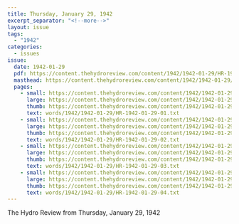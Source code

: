 ```yaml
---
title: Thursday, January 29, 1942
excerpt_separator: "<!--more-->"
layout: issue
tags:
  - "1942"
categories:
  - issues
issue:
  date: 1942-01-29
  pdf: https://content.thehydroreview.com/content/1942/1942-01-29/HR-1942-01-29.pdf
  masthead: https://content.thehydroreview.com/content/1942/1942-01-29/masthead/HR-1942-01-29.jpg
  pages:
    - small: https://content.thehydroreview.com/content/1942/1942-01-29/small/HR-1942-01-29-01.jpg
      large: https://content.thehydroreview.com/content/1942/1942-01-29/large/HR-1942-01-29-01.jpg
      thumb: https://content.thehydroreview.com/content/1942/1942-01-29/thumbnails/HR-1942-01-29-01.jpg
      text: words/1942/1942-01-29/HR-1942-01-29-01.txt
    - small: https://content.thehydroreview.com/content/1942/1942-01-29/small/HR-1942-01-29-02.jpg
      large: https://content.thehydroreview.com/content/1942/1942-01-29/large/HR-1942-01-29-02.jpg
      thumb: https://content.thehydroreview.com/content/1942/1942-01-29/thumbnails/HR-1942-01-29-02.jpg
      text: words/1942/1942-01-29/HR-1942-01-29-02.txt
    - small: https://content.thehydroreview.com/content/1942/1942-01-29/small/HR-1942-01-29-03.jpg
      large: https://content.thehydroreview.com/content/1942/1942-01-29/large/HR-1942-01-29-03.jpg
      thumb: https://content.thehydroreview.com/content/1942/1942-01-29/thumbnails/HR-1942-01-29-03.jpg
      text: words/1942/1942-01-29/HR-1942-01-29-03.txt
    - small: https://content.thehydroreview.com/content/1942/1942-01-29/small/HR-1942-01-29-04.jpg
      large: https://content.thehydroreview.com/content/1942/1942-01-29/large/HR-1942-01-29-04.jpg
      thumb: https://content.thehydroreview.com/content/1942/1942-01-29/thumbnails/HR-1942-01-29-04.jpg
      text: words/1942/1942-01-29/HR-1942-01-29-04.txt
---
```


The Hydro Review from Thursday, January 29, 1942

<!--more-->


